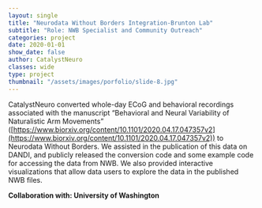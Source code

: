 ```yaml
---
layout: single
title: "Neurodata Without Borders Integration-Brunton Lab"
subtitle: "Role: NWB Specialist and Community Outreach"
categories: project
date: 2020-01-01
show_date: false
author: CatalystNeuro
classes: wide
type: project
thumbnail: "/assets/images/porfolio/slide-8.jpg"
---
```


CatalystNeuro converted whole-day ECoG and behavioral recordings associated with the manuscript “Behavioral and Neural Variability of Naturalistic Arm Movements” ([https://www.biorxiv.org/content/10.1101/2020.04.17.047357v2](https://www.biorxiv.org/content/10.1101/2020.04.17.047357v2)) to Neurodata Without Borders. We assisted in the publication of this data on DANDI, and publicly released the conversion code and some example code for accessing the data from NWB. We also provided interactive visualizations that allow data users to explore the data in the published NWB files.

<strong>Collaboration with: University of Washington<strong>